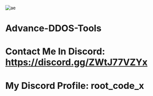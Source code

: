 ![ae](https://github.com/RootCode-x/Advance-DDOS-Tools/assets/142745647/5bd9a5d1-5967-4175-9d06-3d6a8ccbb929)
# Advance-DDOS-Tools
#  Contact Me In Discord: https://discord.gg/ZWtJ77VZYx
# My Discord Profile: root_code_x
